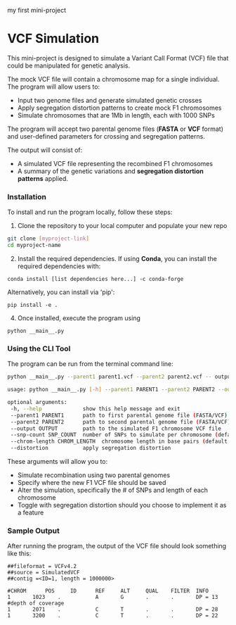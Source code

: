 
 my first mini-project

# VCF Simulation

This mini-project is designed to simulate a Variant Call Format (VCF) file that could be manipulated for genetic analysis.

The mock VCF file will contain a chromosome map for a single individual. The program will allow users to:

- Input two genome files and generate simulated genetic crosses
- Apply segregation distortion patterns to create mock F1 chromosomes
- Simulate chromosomes that are 1Mb in length, each with 1000 SNPs
 
The program will accept two parental genome files (**FASTA** or **VCF** format) and user-defined parameters for crossing and segregation patterns.  

The output will consist of:
- A simulated VCF file representing the recombined F1 chromosomes
- A summary of the genetic variations and **segregation distortion patterns** applied.

### Installation

To install and run the program locally, follow these steps:

1. Clone the repository to your local computer and populate your new repo
```sh
git clone [myproject-link]
cd myproject-name
```
2. Install the required dependencies. If using **Conda**, you can install the required dependencies with:
```
conda install [list dependencies here...] -c conda-forge
```
Alternatively, you can install via 'pip':
```
pip install -e .
```
4. Once installed, execute the program using
```
python __main__.py
```

### Using the CLI Tool

The program can be run from the terminal command line:
```bash
python __main__.py --parent1 parent1.vcf --parent2 parent2.vcf -- output simulated_F1.vcf --snp-count 1000 --chrom-length 1000000
```
```bash
usage: python __main__.py [-h] --parent1 PARENT1 --parent2 PARENT2 --output OUTPUT [--snp-count SNP_COUNT] [--chrom-length CHROM_LENGTH] [--distortion]

optional arguments:
 -h, --help				show this help message and exit 
 --parent1 PARENT1 		path to first parental genome file (FASTA/VCF)
 --parent2 PARENT2 		path to second parental genome file (FASTA/VCF)
 --output OUTPUT 		path to the simulated F1 chromosome VCF file
 --snp-count SNP_COUNT  number of SNPs to simulate per chromosome (default: 1000)
 --chrom-length CHROM_LENGTH  chromosome length in base pairs (default: 1Mb)
 --distortion 			apply segregation distortion 
```

These arguments will allow you to:
- Simulate recombination using two parental genomes
- Specify where the new F1 VCF file should be saved 
- Alter the simulation, specifically the # of SNPs and length of each chromosome
- Toggle with segregation distortion should you choose to implement it as a feature

### Sample Output

After running the program, the output of the VCF file should look something like this:
```simulated_F1.vcf
##fileformat = VCFv4.2
##source = SimulatedVCF
##contig =<ID=1, length = 1000000>

#CHROM 		POS 	ID 		REF 	ALT 	QUAL 	FILTER 	INFO
1 		1023    .       	A       G       .       .       DP = 13 #depth of coverage
1 		2071    .      		C       T       .       .       DP = 28
1 		3200    .       	C       T       .       .       DP = 22
```
